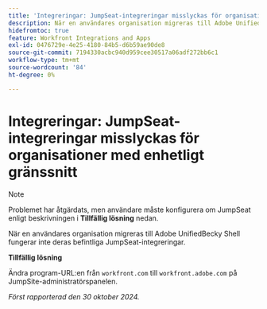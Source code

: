 ```yaml
---
title: 'Integreringar: JumpSeat-integreringar misslyckas för organisationer med enhetligt gränssnitt'
description: När en användares organisation migreras till Adobe Unified Shell fungerar inte deras befintliga JumpSeat-integreringar.
hidefromtoc: true
feature: Workfront Integrations and Apps
exl-id: 0476729e-4e25-4180-84b5-d6b59ae90de8
source-git-commit: 7194330acbc940d959cee30517a06adf272bb6c1
workflow-type: tm+mt
source-wordcount: '84'
ht-degree: 0%

---
```


# Integreringar: JumpSeat-integreringar misslyckas för organisationer med enhetligt gränssnitt

>[!NOTE]
>
>Problemet har åtgärdats, men användare måste konfigurera om JumpSeat enligt beskrivningen i **Tillfällig lösning** nedan.

När en användares organisation migreras till Adobe UnifiedBecky Shell fungerar inte deras befintliga JumpSeat-integreringar.

**Tillfällig lösning**

Ändra program-URL:en från `workfront.com` till `workfront.adobe.com` på JumpSite-administratörspanelen.

_Först rapporterad den 30 oktober 2024._
